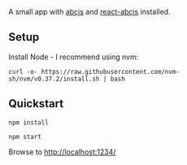 A small app with
[abcjs](https://github.com/paulrosen/abcjs)
and
[react-abcjs](https://github.com/rigobauer/react-abcjs)
installed.

## Setup

Install Node - I recommend using nvm:

```
curl -o- https://raw.githubusercontent.com/nvm-sh/nvm/v0.37.2/install.sh | bash
```

## Quickstart

```
npm install

npm start
```

Browse to [http://localhost:1234/](http://localhost:1234/)
